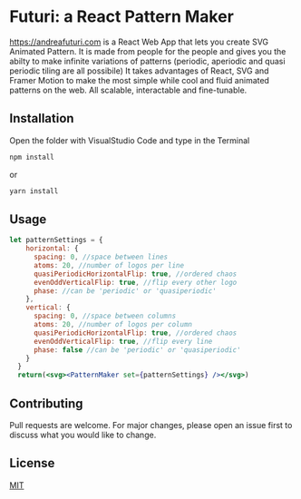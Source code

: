 # Futuri: a React Pattern Maker

https://andreafuturi.com is a React Web App that lets you create SVG Animated Pattern.
It is made from people for the people and gives you the abilty to make infinite variations of patterns (periodic, aperiodic and quasi periodic tiling are all possibile)
It takes advantages of React, SVG and Framer Motion to make the most simple while cool and fluid animated patterns on the web. All scalable, interactable and fine-tunable.

## Installation
Open the folder with VisualStudio Code and type in the Terminal

```bash
npm install
```
or
```bash
yarn install
```

## Usage

```jsx
let patternSettings = {
    horizontal: {
      spacing: 0, //space between lines
      atoms: 20, //number of logos per line
      quasiPeriodicHorizontalFlip: true, //ordered chaos 
      evenOddVerticalFlip: true, //flip every other logo
      phase: //can be 'periodic' or 'quasiperiodic'
    },
    vertical: {
      spacing: 0, //space between columns
      atoms: 20, //number of logos per column
      quasiPeriodicHorizontalFlip: true, //ordered chaos 
      evenOddVerticalFlip: true, //flip every line
      phase: false //can be 'periodic' or 'quasiperiodic'
    }
  }
  return(<svg><PatternMaker set={patternSettings} /></svg>)


```

## Contributing
Pull requests are welcome. For major changes, please open an issue first to discuss what you would like to change.

## License
[MIT](https://choosealicense.com/licenses/mit/)
